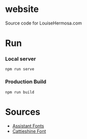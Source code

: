 website
========
Source code for LouiseHermosa.com

# Run
### Local server
```
npm run serve
```
### Production Build
```
npm run build
```

# Sources
- [Assistant Fonts](https://fonts.google.com/specimen/Assistant)
- [Cattieshine Font](https://befonts.com/cattieshine-script-font.html)